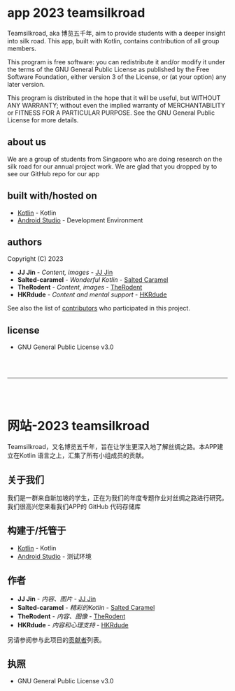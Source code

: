 # app 2023 teamsilkroad
Teamsilkroad, aka 博览五千年, aim to provide students with a deeper insight into silk road. This app, built with Kotlin, contains contribution of all group members.

This program is free software: you can redistribute it and/or modify it under the terms of the GNU General Public License as published by the Free Software Foundation, either version 3 of the License, or (at your option) any later version.

This program is distributed in the hope that it will be useful, but WITHOUT ANY WARRANTY; without even the implied warranty of MERCHANTABILITY or FITNESS FOR A PARTICULAR PURPOSE. See the GNU General Public License for more details.


## about us
We are a group of students from Singapore who are doing research on the silk road for our annual project work. We are glad that you dropped by to see our GitHub repo for our app

## built with/hosted on

* [Kotlin](https://kotlinlang.org/) - Kotlin
* [Android Studio](https://developer.android.com/studio) - Development Environment

## authors

Copyright (C) 2023
* **JJ Jin** - *Content, images* - [JJ Jin](https://github.com/JIN-ZIJIE)
* **Salted-caramel** - *Wonderful Kotlin* - [Salted Caramel](https://github.com/salted-caramel)
* **TheRodent** - *Content, images* - [TheRodent](https://github.com/TheRodent)
* **HKRdude** - *Content and mental support* - [HKRdude](https://github.com/HKRdude)

See also the list of [contributors](https://github.com/JIN-ZIJIE/website-2023/graphs/contributors) who participated in this project.

## license
* GNU General Public License v3.0
<br>
<br>
<hr>
<br>
<br>

# 网站-2023 teamsilkroad
Teamsilkroad，又名博览五千年，旨在让学生更深入地了解丝绸之路。本APP建立在Kotlin 语言之上，汇集了所有小组成员的贡献。

## 关于我们
我们是一群来自新加坡的学生，正在为我们的年度专题作业对丝绸之路进行研究。我们很高兴您来看我们APP的 GitHub 代码存储库

## 构建于/托管于

* [Kotlin](https://kotlinlang.org/) - Kotlin
* [Android Studio](https://developer.android.com/studio) - 测试环境

## 作者

* **JJ Jin** - *内容、图片* - [JJ Jin](https://github.com/JIN-ZIJIE)
* **Salted-caramel** - *精彩的Kotlin* - [Salted Caramel](https://github.com/salted-caramel)
* **TheRodent** - *内容、图像* - [TheRodent](https://github.com/TheRodent)
* **HKRdude** - *内容和心理支持* - [HKRdude](https://github.com/HKRdude)

另请参阅参与此项目的[贡献者](https://github.com/JIN-ZIJIE/app-2023/graphs/contributors)列表。

## 执照
* GNU General Public License v3.0
